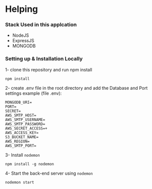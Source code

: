 # Helping

### Stack Used in this applcation
  - NodeJS
  - ExpressJS
  - MONGODB

### Setting up & Installation Locally
1- clone this repository and run npm install
```
npm install
```

2- create .env file in the root directory and add the Database and Port settings
example (file .env):
```
MONGODB_URI=
PORT=
SECRET=
AWS_SMTP_HOST=
AWS_SMTP_USERNAME=
AWS_SMTP_PASSWORD=
AWS_SECRET_ACCESS=+
AWS_ACCESS_KEY=
S3_BUCKET_NAME=
AWS_REGION=
AWS_SMTP_PORT=

```

3- Install ``nodemon``
```
npm install -g nodemon
```

4- Start the back-end server using ``nodemon ``
```
nodemon start
```
